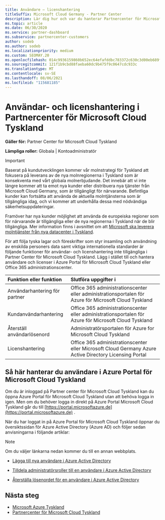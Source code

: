 ```yaml
---
title: Användare – licenshantering
titleSuffix: Microsoft Cloud Germany - Partner Center
description: Lär dig hur och var du hanterar Partnercenter för Microsoft Cloud Tyskland-partner, kunder och licenser samt lösenordsåterställningar.
ms.topic: article
ms.date: 06/30/2020
ms.service: partner-dashboard
ms.subservice: partnercenter-customers
author: sodeb
ms.author: sodeb
ms.localizationpriority: medium
ms.custom: SEOMAY.20
ms.openlocfilehash: 014c9936159860b652ec64efafddbc783372c630c3d00eb689f6aabe3d214ea6
ms.sourcegitcommit: 121f1b9cbd88faeba60dc9b475f9c0647cdc933c
ms.translationtype: MT
ms.contentlocale: sv-SE
ms.lasthandoff: 08/06/2021
ms.locfileid: "115681185"
---
```

# <a name="user-and-license-management-in-partner-center-for-microsoft-cloud-germany"></a>Användar- och licenshantering i Partnercenter för Microsoft Cloud Tyskland

**Gäller för:** Partner Center for Microsoft Cloud Tyskland

**Lämpliga roller:** Globala | Kontoadministratör

> [!IMPORTANT]
> Baserat på kundutvecklingen kommer vår molnstrategi för Tyskland att fokusera på leverans av de nya molnregionerna i Tyskland som är konsekventa med vårt globala molnerbjudande. Det innebär att vi inte längre kommer att ta emot nya kunder eller distribuera nya tjänster från Microsoft Cloud Germany, som är tillgängligt för närvarande. Befintliga kunder kan fortsätta att använda de aktuella molntjänsterna som är tillgängliga idag, och vi kommer att underhålla dessa med nödvändiga säkerhetsuppdateringar.
>  
> Framöver har nya kunder möjlighet att använda de europeiska regioner som för närvarande är tillgängliga eller de nya regionerna i Tyskland när de blir tillgängliga. Mer information finns i avsnittet om att [Microsoft ska leverera molntjänster från nya datacenter i Tyskland](https://news.microsoft.com/europe/2018/08/31/microsoft-to-deliver-cloud-services-from-new-datacentres-in-germany-in-2019-to-meet-evolving-customer-needs/).

För att följa tyska lagar och föreskrifter som styr insamling och användning av enskilda personers data samt viktiga internationella standarder är följande funktioner för användar- och licenshantering inte tillgängliga i Partner Center för Microsoft Cloud Tyskland. Lägg i stället till och hantera användare och licenser i Azure Portal för Microsoft Cloud Tyskland eller Office 365 administrationscenter.

Funktion eller funktion | Slutföra uppgifter i
:--- | :---
Användarhantering för partner | Office 365 administrationscenter eller administrationsportalen för Azure för Microsoft Cloud Tyskland
Kundanvändarhantering | Office 365 administrationscenter eller administrationsportalen för Azure för Microsoft Cloud Tyskland
Återställ användarlösenord | Administratörsportalen för Azure for Microsoft Cloud Tyskland
Licenshantering | Office 365 administrationscenter eller Microsoft Cloud Germany Azure Active Directory Licensing Portal

## <a name="how-to-manage-users-in-the-azure-portal-for-microsoft-cloud-germany"></a>Så här hanterar du användare i Azure Portal för Microsoft Cloud Tyskland 

Om du är inloggad på Partner center för Microsoft Cloud Tyskland kan du öppna Azure Portal för Microsoft Cloud Tyskland utan att behöva logga in igen. Men om du behöver logga in direkt på Azure Portal Microsoft Cloud Tyskland går du till [https://portal.microsoftazure.de](https://portal.microsoftazure.de) . 

När du har loggat in på Azure Portal för Microsoft Cloud Tyskland öppnar du översiktssidan för Azure Active Directory (Azure AD) och följer sedan anvisningarna i följande artiklar:

> [!NOTE]  
> Om du väljer länkarna nedan kommer du till en annan webbplats.

-  [Lägga till nya användare i Azure Active Directory](/azure/active-directory/active-directory-users-create-azure-portal)

-  [Tilldela administratörsroller till en användare i Azure Active Directory](/azure/active-directory/active-directory-users-assign-role-azure-portal)

-  [Återställa lösenordet för en användare i Azure Active Directory](/azure/active-directory/active-directory-users-reset-password-azure-portal)

## <a name="next-steps"></a>Nästa steg

-  [Microsoft Azure Tyskland](https://azure.microsoft.com/global-infrastructure/germany/)
-  [Partnercenter för Microsoft Cloud Tyskland](partner-center-for-microsoft-cloud-germany.md)